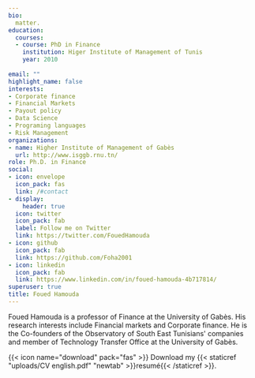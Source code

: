 ```yaml
---
bio: 
  matter.
education:
  courses:
  - course: PhD in Finance
    institution: Higer Institute of Management of Tunis
    year: 2010
  
email: ""
highlight_name: false
interests:
- Corporate finance
- Financial Markets
- Payout policy
- Data Science
- Programing languages
- Risk Management
organizations:
- name: Higher Institute of Management of Gabès
  url: http://www.isggb.rnu.tn/
role: Ph.D. in Finance
social:
- icon: envelope
  icon_pack: fas
  link: /#contact
- display:
    header: true
  icon: twitter
  icon_pack: fab
  label: Follow me on Twitter
  link: https://twitter.com/FouedHamouda
- icon: github
  icon_pack: fab
  link: https://github.com/Foha2001
- icon: linkedin
  icon_pack: fab
  link: https://www.linkedin.com/in/foued-hamouda-4b717814/
superuser: true
title: Foued Hamouda
---
```


Foued Hamouda is a professor of Finance at the University of Gabès. His research interests include Financial markets and Corporate finance. He is the Co-founders of the Observatory of South East Tunisians' companies and member of Technology Transfer Office at the University of Gabès.


{{< icon name="download" pack="fas" >}} Download my {{< staticref "uploads/CV english.pdf" "newtab" >}}resumé{{< /staticref >}}.

